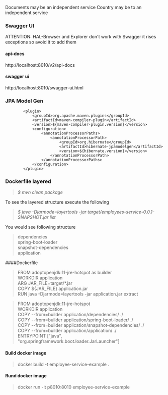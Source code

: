 Documents may be an independent service
Country may be to an independent service 

### Swagger UI
ATTENTION: HAL-Browser and Explorer don't work with Swagger
it rises exceptions so avoid it to add them
#### api-docs
http://localhost:8010/v2/api-docs
#### swagger ui
http://localhost:8010/swagger-ui.html

### JPA Model Gen
            <plugin>
                <groupId>org.apache.maven.plugins</groupId>
                <artifactId>maven-compiler-plugin</artifactId>
                <version>${maven-compiler-plugin.version}</version>
                <configuration>
                    <annotationProcessorPaths>
                        <annotationProcessorPath>
                            <groupId>org.hibernate</groupId>
                            <artifactId>hibernate-jpamodelgen</artifactId>
                            <version>${hibernate.version}</version>
                        </annotationProcessorPath>
                    </annotationProcessorPaths>
                </configuration>
            </plugin>
            
### Dockerfile layered             
>*$ mvn clean package*
  
To see the layered structure execute the following  
> *$ java -Djarmode=layertools -jar target/employees-service-0.0.1-SNAPSHOT.jar list*

You would see following structure
>dependencies  
spring-boot-loader    
snapshot-dependencies    
application  

####Dockerfile
>FROM adoptopenjdk:11-jre-hotspot as builder  
WORKDIR application  
ARG JAR_FILE=target/*.jar  
COPY ${JAR_FILE} application.jar  
RUN java -Djarmode=layertools -jar application.jar extract  
  
>FROM adoptopenjdk:11-jre-hotspot  
WORKDIR application  
COPY --from=builder application/dependencies/ ./  
COPY --from=builder application/spring-boot-loader/ ./  
COPY --from=builder application/snapshot-dependencies/ ./  
COPY --from=builder application/application/ ./  
ENTRYPOINT ["java", "org.springframework.boot.loader.JarLauncher"]  

#### Build docker image
>docker build -t employee-service-example .
#### Rund docker image
>docker run -it p8010:8010 employee-service-example

